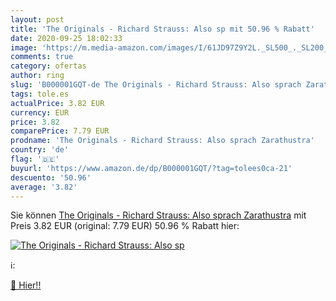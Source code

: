 ```yaml
---
layout: post
title: 'The Originals - Richard Strauss: Also sp mit 50.96 % Rabatt'
date: 2020-09-25 18:02:33
image: 'https://m.media-amazon.com/images/I/61JD97Z9Y2L._SL500_._SL200_.gif'
comments: true
category: ofertas
author: ring
slug: 'B000001GQT-de The Originals - Richard Strauss: Also sprach Zarathustra'
tags: tole.es
actualPrice: 3.82 EUR
currency: EUR
price: 3.82
comparePrice: 7.79 EUR
prodname: 'The Originals - Richard Strauss: Also sprach Zarathustra'
country: 'de'
flag: '🇩🇪'
buyurl: 'https://www.amazon.de/dp/B000001GQT/?tag=tolees0ca-21'
descuento: '50.96'
average: '3.82'
---
```


Sie können [The Originals - Richard Strauss: Also sprach Zarathustra](https://www.amazon.de/dp/B000001GQT/?tag=tolees0ca-21) mit Preis 3.82 EUR (original: 7.79 EUR) 50.96 % Rabatt hier:

[![The Originals - Richard Strauss: Also sp](https://m.media-amazon.com/images/I/61JD97Z9Y2L._SL500_._SL200_.gif)](https://www.amazon.de/dp/B000001GQT/?tag=tolees0ca-21)

ℹ️:


[🛒 Hier!!](https://www.amazon.de/dp/B000001GQT/?tag=tolees0ca-21)
